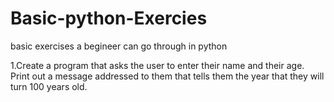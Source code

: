 # Basic-python-Exercies
basic exercises a begineer can go through in python

1.Create a program that asks the user to enter their name and their age. Print out a message addressed to them that tells them the year that they will turn 100 years old.
